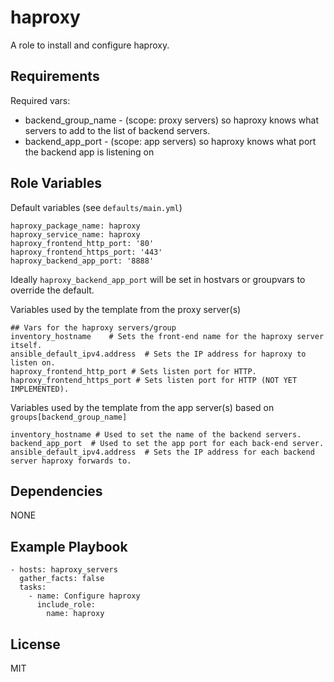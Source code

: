 haproxy
=========

A role to install and configure haproxy.

Requirements
------------

 Required vars:
  - backend_group_name - (scope: proxy servers) so haproxy knows what servers to add to the list of backend servers.
  - backend_app_port - (scope: app servers) so haproxy knows what port the backend app is listening on

Role Variables
--------------

Default variables (see `defaults/main.yml`)
```
haproxy_package_name: haproxy
haproxy_service_name: haproxy
haproxy_frontend_http_port: '80'
haproxy_frontend_https_port: '443'
haproxy_backend_app_port: '8888'
```

Ideally `haproxy_backend_app_port` will be set in hostvars or groupvars to override the default. 

Variables used by the template from the proxy server(s)
```
## Vars for the haproxy servers/group
inventory_hostname    # Sets the front-end name for the haproxy server itself.
ansible_default_ipv4.address  # Sets the IP address for haproxy to listen on.
haproxy_frontend_http_port # Sets listen port for HTTP.
haproxy_frontend_https_port # Sets listen port for HTTP (NOT YET IMPLEMENTED).
```

Variables used by the template from the app server(s) based on `groups[backend_group_name]`
```
inventory_hostname # Used to set the name of the backend servers.
backend_app_port  # Used to set the app port for each back-end server.
ansible_default_ipv4.address  # Sets the IP address for each backend server haproxy forwards to. 

```

Dependencies
------------
NONE

Example Playbook
----------------

```
- hosts: haproxy_servers
  gather_facts: false
  tasks:
    - name: Configure haproxy
      include_role:
        name: haproxy

```

License
-------

MIT
